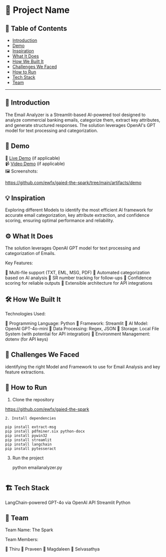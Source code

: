 # 🚀 Project Name

## 📌 Table of Contents
- [Introduction](#introduction)
- [Demo](#demo)
- [Inspiration](#inspiration)
- [What It Does](#what-it-does)
- [How We Built It](#how-we-built-it)
- [Challenges We Faced](#challenges-we-faced)
- [How to Run](#how-to-run)
- [Tech Stack](#tech-stack)
- [Team](#team)

---

## 🎯 Introduction

The Email Analyzer is a Streamlit-based AI-powered tool designed to analyze commercial banking
emails, categorize them, extract key attributes, and generate structured responses. The solution
leverages OpenAI&#39;s GPT model for text processing and categorization.

## 🎥 Demo
🔗 [Live Demo](#) (if applicable)  
📹 [Video Demo](#) (if applicable)  
🖼️ Screenshots:

https://github.com/ewfx/gaied-the-spark/tree/main/artifacts/demo

## 💡 Inspiration

Exploring different Models to identify the most efficient AI framework for accurate email categorization,
key attribute extraction, and confidence scoring, ensuring optimal performance and reliability.

## ⚙️ What It Does

The solution leverages OpenAI GPT model for text processing and categorization of Emails.

Key Features:

 Multi-file support (TXT, EML, MSG, PDF)
 Automated categorization based on AI analysis
 SR number tracking for follow-ups
 Confidence scoring for reliable outputs
 Extensible architecture for API integrations

## 🛠️ How We Built It

Technologies Used:

 Programming Language: Python
 Framework: Streamlit
 AI Model: OpenAI GPT-4o-mini
 Data Processing: Regex, JSON
 Storage: Local File System (with potential for API integration)
 Environment Management: dotenv (for API keys)

## 🚧 Challenges We Faced

identifying the right Model and Framework to use for Email Analysis and key feature extractions.

## 🏃 How to Run
1. Clone the repository  

https://github.com/ewfx/gaied-the-spark
   ```
2. Install dependencies  
   
pip install extract-msg 
pip install pdfminer.six python-docx
pip install pywin32
pip install streamlit
pip install langchain
pip install pytesseract
   ```
3. Run the project  
   
   python emailanalyzer.py
   ```

## 🏗️ Tech Stack

LangChain-powered GPT-4o via OpenAI API
Streamlit
Python

## 👥 Team

Team Name: The Spark

Team Members:

 Thiru
 Praveen
 Magdaleen
 Selvasathya